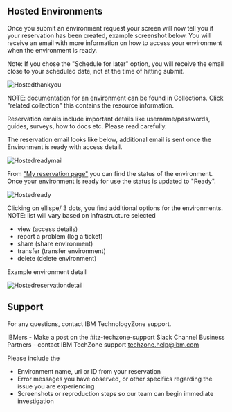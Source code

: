 ## Hosted Environments


Once you submit an environment request your screen will now tell you if your reservation has been created, example screenshot below. You will receive an email with more information on how to access your environment when the environment is ready. 

Note: If you chose the "Schedule for later" option, you will receive the email close to your scheduled date, not at the time of hitting submit.

![Hostedthankyou](https://github.ibm.com/dte-support/private/blob/master/IBM%20Technololgy%20Zone/IBM-Technology-Zone-Runbooks/Images/Hostedthankyou.png)

NOTE: documentation for an environment can be found in Collections. Click "related collection" this contains the resource information. 

Reservation emails include important details like username/passwords, guides, surveys, how to docs etc. Please read carefully.

The reservation email looks like below, additional email is sent once the Environment is ready with access detail.

![Hostedreadymail](https://github.ibm.com/dte-support/private/blob/master/IBM%20Technololgy%20Zone/IBM-Technology-Zone-Runbooks/Images/Hostedreadymail.png)


From ["My reservation page"](https://techzone.ibm.com/my/reservations) you can find the status of the environment. Once your environment is ready for use the status is updated to "Ready".

![Hostedready](https://github.ibm.com/dte-support/private/blob/master/IBM%20Technololgy%20Zone/IBM-Technology-Zone-Runbooks/Images/Hostedready.png)

Clicking on ellispe/ 3 dots, you find additional options for the environments. NOTE: list will vary based on infrastructure selected

- view (access details)
- report a problem (log a ticket)
- share (share environment)
- transfer (transfer environment)
- delete (delete environment)

Example environment detail

![Hostedreservationdetail](https://github.ibm.com/dte-support/private/blob/master/IBM%20Technololgy%20Zone/IBM-Technology-Zone-Runbooks/Images/Hostedreservationdetail.png)

## Support

For any questions, contact IBM TechnologyZone support.

IBMers - Make a post on the #itz-techzone-support Slack Channel
Business Partners - contact IBM TechZone support techzone.help@ibm.com

Please include the 
- Environment name, url or ID from your reservation
- Error messages you have observed, or other specifics regarding the issue you are experiencing
- Screenshots or reproduction steps so our team can begin immediate investigation 

